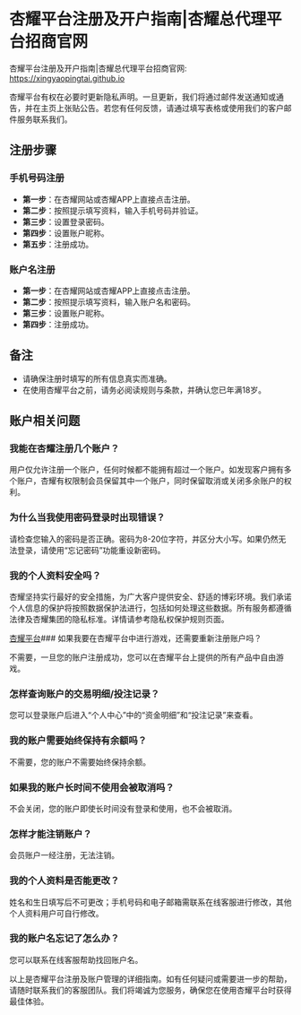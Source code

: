 # 杏耀平台注册及开户指南|杏耀总代理平台招商官网

杏耀平台注册及开户指南|杏耀总代理平台招商官网: <https://xingyaopingtai.github.io>

杏耀平台有权在必要时更新隐私声明。一旦更新，我们将通过邮件发送通知或通告，并在主页上张贴公告。若您有任何反馈，请通过填写表格或使用我们的客户邮件服务联系我们。

## 注册步骤

### 手机号码注册

- **第一步**：在杏耀网站或杏耀APP上直接点击注册。
- **第二步**：按照提示填写资料，输入手机号码并验证。
- **第三步**：设置登录密码。
- **第四步**：设置账户昵称。
- **第五步**：注册成功。
### 账户名注册

- **第一步**：在杏耀网站或杏耀APP上直接点击注册。
- **第二步**：按照提示填写资料，输入账户名和密码。
- **第三步**：设置账户昵称。
- **第四步**：注册成功。
## 备注

- 请确保注册时填写的所有信息真实而准确。
- 在使用杏耀平台之前，请务必阅读规则与条款，并确认您已年满18岁。
## 账户相关问题

### 我能在杏耀注册几个账户？

用户仅允许注册一个账户，任何时候都不能拥有超过一个账户。如发现客户拥有多个账户，杏耀有权限制会员保留其中一个账户，同时保留取消或关闭多余账户的权利。

### 为什么当我使用密码登录时出现错误？

请检查您输入的密码是否正确。密码为8-20位字符，并区分大小写。如果仍然无法登录，请使用“忘记密码”功能重设新密码。

### 我的个人资料安全吗？

杏耀坚持实行最好的安全措施，为广大客户提供安全、舒适的博彩环境。我们承诺个人信息的保护将按照数据保护法进行，包括如何处理这些数据。所有服务都遵循法律及杏耀集团的隐私标准。详情请参考隐私权保护规则页面。

[杏耀平台](https://www.xiangyao8.xyz)### 如果我要在杏耀平台中进行游戏，还需要重新注册账户吗？

不需要，一旦您的账户注册成功，您可以在杏耀平台上提供的所有产品中自由游戏。

### 怎样查询账户的交易明细/投注记录？

您可以登录账户后进入“个人中心”中的“资金明细”和“投注记录”来查看。

### 我的账户需要始终保持有余额吗？

不需要，您的账户不需要始终保持余额。

### 如果我的账户长时间不使用会被取消吗？

不会关闭，您的账户即使长时间没有登录和使用，也不会被取消。

### 怎样才能注销账户？

会员账户一经注册，无法注销。

### 我的个人资料是否能更改？

姓名和生日填写后不可更改；手机号码和电子邮箱需联系在线客服进行修改，其他个人资料用户可自行修改。

### 我的账户名忘记了怎么办？

您可以联系在线客服帮助找回账户名。

以上是杏耀平台注册及账户管理的详细指南。如有任何疑问或需要进一步的帮助，请随时联系我们的客服团队。我们将竭诚为您服务，确保您在使用杏耀平台时获得最佳体验。